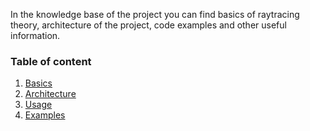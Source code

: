 In the knowledge base of the project you can find basics of raytracing theory, architecture of the project, code examples and other useful information.

### Table of content

1. [Basics](/knowledge#basics)
2. [Architecture](/knowledge#architecture)
3. [Usage](/knowledge#usage)
4. [Examples](/knowledge#examples)
